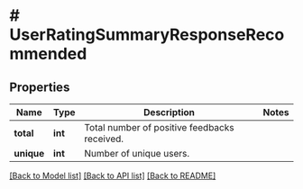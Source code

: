 # # UserRatingSummaryResponseRecommended

## Properties

Name | Type | Description | Notes
------------ | ------------- | ------------- | -------------
**total** | **int** | Total number of positive feedbacks received. |
**unique** | **int** | Number of unique users. |

[[Back to Model list]](../../README.md#models) [[Back to API list]](../../README.md#endpoints) [[Back to README]](../../README.md)

